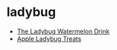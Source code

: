 # ladybug

 * [The Ladybug Watermelon Drink](index/t/the-ladybug-watermelon-drink-201070.json)
 * [Apple Ladybug Treats](index/a/apple-ladybug-treats.json)
